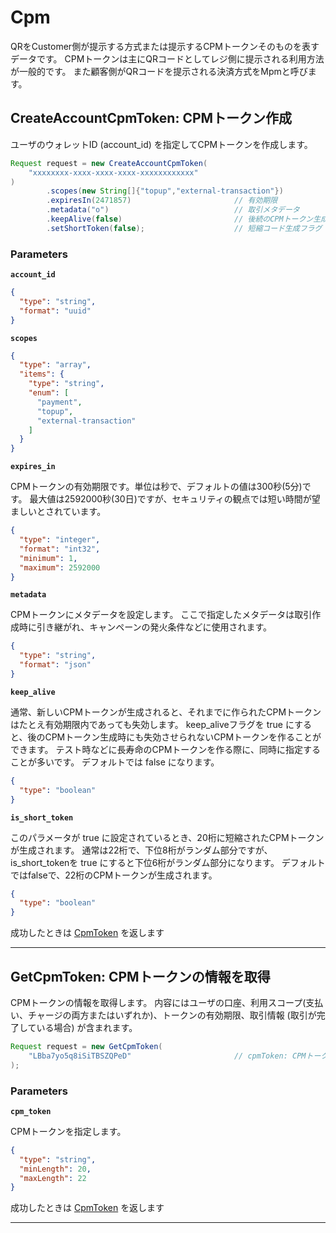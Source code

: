 # Cpm
QRをCustomer側が提示する方式または提示するCPMトークンそのものを表すデータです。
CPMトークンは主にQRコードとしてレジ側に提示される利用方法が一般的です。
また顧客側がQRコードを提示される決済方式をMpmと呼びます。


<a name="create-account-cpm-token"></a>
## CreateAccountCpmToken: CPMトークン作成
ユーザのウォレットID (account_id) を指定してCPMトークンを作成します。

```java
Request request = new CreateAccountCpmToken(
    "xxxxxxxx-xxxx-xxxx-xxxx-xxxxxxxxxxxx"
)
        .scopes(new String[]{"topup","external-transaction"})
        .expiresIn(2471857)                       // 有効期限
        .metadata("o")                            // 取引メタデータ
        .keepAlive(false)                         // 後続のCPMトークン生成時における失効回避フラグ
        .setShortToken(false);                    // 短縮コード生成フラグ

```



### Parameters
**`account_id`** 
  


```json
{
  "type": "string",
  "format": "uuid"
}
```

**`scopes`** 
  


```json
{
  "type": "array",
  "items": {
    "type": "string",
    "enum": [
      "payment",
      "topup",
      "external-transaction"
    ]
  }
}
```

**`expires_in`** 
  

CPMトークンの有効期限です。単位は秒で、デフォルトの値は300秒(5分)です。
最大値は2592000秒(30日)ですが、セキュリティの観点では短い時間が望ましいとされています。

```json
{
  "type": "integer",
  "format": "int32",
  "minimum": 1,
  "maximum": 2592000
}
```

**`metadata`** 
  

CPMトークンにメタデータを設定します。
ここで指定したメタデータは取引作成時に引き継がれ、キャンペーンの発火条件などに使用されます。

```json
{
  "type": "string",
  "format": "json"
}
```

**`keep_alive`** 
  

通常、新しいCPMトークンが生成されると、それまでに作られたCPMトークンはたとえ有効期限内であっても失効します。
keep_aliveフラグを true にすると、後のCPMトークン生成時にも失効させられないCPMトークンを作ることができます。
テスト時などに長寿命のCPMトークンを作る際に、同時に指定することが多いです。
デフォルトでは false になります。

```json
{
  "type": "boolean"
}
```

**`is_short_token`** 
  

このパラメータが true に設定されているとき、20桁に短縮されたCPMトークンが生成されます。
通常は22桁で、下位8桁がランダム部分ですが、is_short_tokenを true にすると下位6桁がランダム部分になります。
デフォルトではfalseで、22桁のCPMトークンが生成されます。

```json
{
  "type": "boolean"
}
```



成功したときは
[CpmToken](./responses.md#cpm-token)
を返します



---


<a name="get-cpm-token"></a>
## GetCpmToken: CPMトークンの情報を取得
CPMトークンの情報を取得します。
内容にはユーザの口座、利用スコープ(支払い、チャージの両方またはいずれか)、トークンの有効期限、取引情報 (取引が完了している場合) が含まれます。


```java
Request request = new GetCpmToken(
    "LBba7yo5q8iSiTBSZQPeD"                       // cpmToken: CPMトークンを指定します。
);

```



### Parameters
**`cpm_token`** 
  

CPMトークンを指定します。

```json
{
  "type": "string",
  "minLength": 20,
  "maxLength": 22
}
```



成功したときは
[CpmToken](./responses.md#cpm-token)
を返します



---



